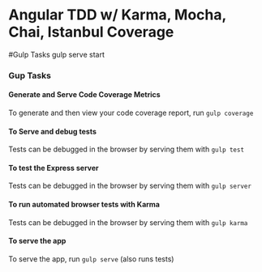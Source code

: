 # Angular TDD w/ Karma, Mocha, Chai, Istanbul Coverage

#Gulp Tasks
gulp serve start

### Gup Tasks 

#### Generate and Serve Code Coverage Metrics
To generate and then view your code coverage report, run `gulp coverage`

#### To Serve and debug tests
Tests can be debugged in the browser by serving them with `gulp test`

#### To test the Express server
Tests can be debugged in the browser by serving them with `gulp server`

#### To run automated browser tests with Karma
Tests can be debugged in the browser by serving them with `gulp karma`

#### To serve the app
To serve the app, run `gulp serve` (also runs tests)
